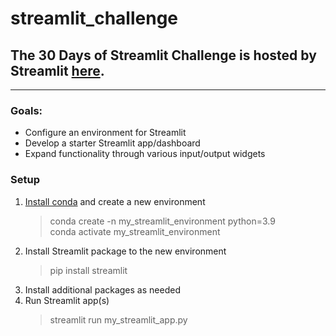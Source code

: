 # streamlit_challenge

## The 30 Days of Streamlit Challenge is hosted by Streamlit [here](https://share.streamlit.io/streamlit/30days).

---

### Goals:
* Configure an environment for Streamlit
* Develop a starter Streamlit app/dashboard
* Expand functionality through various input/output widgets

### Setup
1. [Install conda](https://docs.conda.io/en/latest/miniconda.html) and create a new environment
    > conda create -n my_streamlit_environment python=3.9 <br>
    > conda activate my_streamlit_environment
2. Install Streamlit package to the new environment
    > pip install streamlit
3. Install additional packages as needed
4. Run Streamlit app(s)
    > streamlit run my_streamlit_app.py
